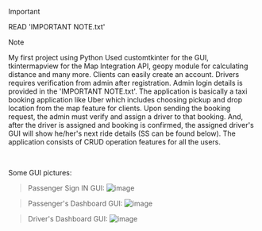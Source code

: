 > [!IMPORTANT]
> READ 'IMPORTANT NOTE.txt' 

> [!NOTE]
> My first project using Python
> Used customtkinter for the GUI, tkintermapview for the Map Integration API, geopy module for calculating distance and many more.
> Clients can easily create an account. Drivers requires verification from admin after registration. Admin login details is provided in the 'IMPORTANT NOTE.txt'.
> The application is basically a taxi booking application like Uber which includes choosing pickup and drop location from the map feature for clients. Upon sending the booking request, the admin must verify and assign a driver to that booking. And, after the driver is assigned and booking is confirmed, the assigned driver's GUI will show he/her's next ride details (SS can be found below). The application consists of CRUD operation features for all the users.  
<br/>

Some GUI pictures:

> Passenger Sign IN GUI:
![image](https://github.com/ItsBajra/Taxi-Fy/assets/65555875/195a8bd3-8728-44b6-a456-32788d0fd3ea)

> Passenger's Dashboard GUI:
![image](https://github.com/ItsBajra/Taxi-Fy/assets/65555875/83997cea-0b71-4220-b0a4-fc9233aa3da5)

> Driver's Dashboard GUI:
![image](https://github.com/ItsBajra/Taxi-Fy/assets/65555875/27aaa116-8c46-45d9-a843-d3e60764e299)
